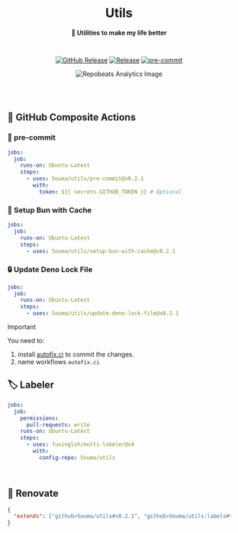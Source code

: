 <h1 align="center">Utils</h1>

<div align="center">

**🔧 Utilities to make my life better**

<br />

[![GitHub Release](https://img.shields.io/github/v/release/5ouma/utils?style=flat-square)](https://github.com/5ouma/utils/releases)
[![Release](https://img.shields.io/github/actions/workflow/status/5ouma/utils/release.yml?label=Release&style=flat-square)](https://github.com/5ouma/utils/actions/workflows/release.yml)
[![pre-commit](https://img.shields.io/github/actions/workflow/status/5ouma/utils/pre-commit.yml?label=pre-commit&style=flat-square)](https://github.com/5ouma/utils/actions/workflows/pre-commit.yml)

![Repobeats Analytics Image](https://repobeats.axiom.co/api/embed/d782636a7ff8da4b10a5eb4c9465b211d5f003d5.svg)

</div>

<br /><br />

## 🐙 GitHub Composite Actions

### 🚸 pre-commit

```yml
jobs:
  job:
    runs-on: Ubuntu-Latest
    steps:
      - uses: 5ouma/utils/pre-commit@v0.2.1
        with:
          token: ${{ secrets.GITHUB_TOKEN }} # Optional
```

### 🍞 Setup Bun with Cache

```yml
jobs:
  job:
    runs-on: Ubuntu-Latest
    steps:
      - uses: 5ouma/utils/setup-bun-with-cache@v0.2.1
```

### 🔒 Update Deno Lock File

```yml
jobs:
  job:
    runs-on: Ubuntu-Latest
    steps:
      - uses: 5ouma/utils/update-deno-lock-file@v0.2.1
```

> [!IMPORTANT]
> You need to:
>
> 1. install [autofix.ci](https://autofix.ci) to commit the changes.
> 2. name workflows `autofix.ci`

## 🏷️ Labeler

```yml
jobs:
  job:
    permissions:
      pull-requests: write
    runs-on: Ubuntu-Latest
    steps:
      - uses: fuxingloh/multi-labeler@v4
        with:
          config-repo: 5ouma/utils
```

<br />

## 🎨 Renovate

```json
{
  "extends": ["github>5ouma/utils#v0.2.1", "github>5ouma/utils:labels#v0.2.1"]
}
```

